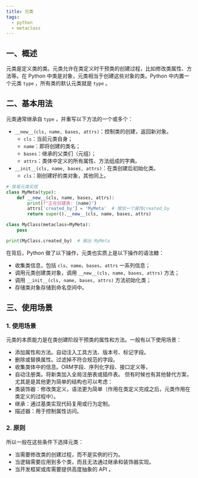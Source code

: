 ```yaml
---
title: 元类
tags:
  - python
  - metaclass
---
```

## 一、概述
元类是定义类的类。元类允许在类定义时干预类的创建过程，比如修改类属性、方法等。在 Python 中类是对象，元类相当于创建这些对象的类。Python 中内置一个元类 `type` ，所有类的默认元类就是 `type` 。
## 二、基本用法
元类通常继承自 `type` ，并重写以下方法的一个或多个：
- `__new__(cls, name, bases, attrs)`：控制类的创建，返回新对象。
	- `cls`：当前元类自身；
	- `name`：即将创建的类名；
	- `bases`：继承的父类们（元组）；
	- `attrs`：类体中定义的所有属性、方法组成的字典。
- `__init__(cls, name, bases, attrs)`：在类创建后初始化类。
	- `cls`：刚创建好的类对象，其他同上。
```python
# 简易元类实现
class MyMeta(type):
    def __new__(cls, name, bases, attrs):
        print(f"正在创建类: {name}")
        attrs['created_by'] = 'MyMeta'  # 增加一个属性created_by
        return super().__new__(cls, name, bases, attrs)

class MyClass(metaclass=MyMeta):
    pass

print(MyClass.created_by)  # 输出 MyMeta
```
在背后，Python 做了以下操作，元类也实质上是以下操作的语法糖：
- 收集类信息，包括 `cls`、`name`、`bases`、`attrs` 一系列信息；
- 调用元类创建类对象，调用 `__new__(cls, name, bases, attrs)` 方法；
- 调用 `__init__(cls, name, bases, attrs)` 方法初始化类；
- 存储类对象存储到命名空间中。
## 三、使用场景
### 1. 使用场景
元类的本质能力是在类创建阶段干预类的属性和方法。一般有以下使用场景：
- 添加属性和方法。自动注入工具方法、版本号、标记字段。
- 删除或替换属性。过滤掉不符合规范的字段。
- 收集类体中的信息。ORM字段、序列化字段、接口定义等，
- 自动注册类。将新类加入全局注册表或插件表。
但有时候也有其他替代方案，尤其是是其他更为简单的结构也可以考虑：
- 类装饰器：修改类定义，语法更为简单（作用在类定义完成之后，元类作用在类定义的过程中）。
- 继承：通过基类实现代码复用或行为定制。
- 描述器：用于控制属性访问。
### 2. 原则
所以一般在这些条件下选择元类：
- 当需要修改类的创建过程，而不是实例的行为。
- 当逻辑需要应用到多个类，而且无法通过继承和装饰器实现。
- 当开发框架或库需要提供高度抽象的 API 。

